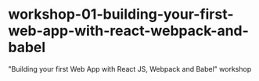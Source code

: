# workshop-01-building-your-first-web-app-with-react-webpack-and-babel
"Building your first Web App with React JS, Webpack and Babel" workshop
